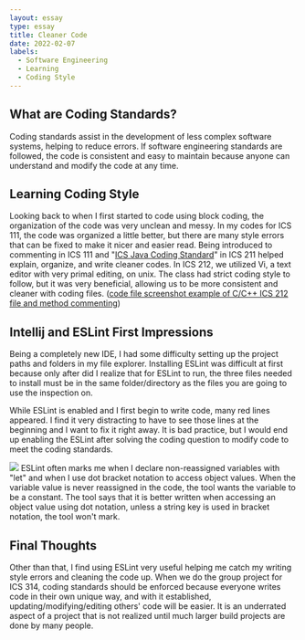 ```yaml
---
layout: essay
type: essay
title: Cleaner Code
date: 2022-02-07
labels:
  - Software Engineering
  - Learning
  - Coding Style
---
```

## What are Coding Standards?
Coding standards assist in the development of less complex software systems, helping to reduce errors. If software engineering standards are followed, the code is consistent and easy to maintain because anyone can understand and modify the code at any time.

## Learning Coding Style
Looking back to when I first started to code using block coding, the organization of the code was very unclean and messy. In my codes for ICS 111, the code was organized a little better, but there are many style errors that can be fixed to make it nicer and easier read. Being introduced to commenting in ICS 111 and "<a href="http://courses.ics.hawaii.edu/ics211s21/morea/010.introduction/reading-java-coding-standard.html">ICS Java Coding Standard</a>" in ICS 211 helped explain, organize, and write cleaner codes. In ICS 212, we utilized Vi, a text editor with very primal editing, on unix. The class had strict coding style to follow, but it was very beneficial, allowing us to be more consistent and cleaner with coding files. (<a href="https://github.com/Louie808/Louie808.github.io/blob/master/images/ICS212_hw8_code_style.png">code file screenshot example of C/C++ ICS 212 file and method commenting</a>)

## Intellij and ESLint First Impressions
Being a completely new IDE, I had some difficulty setting up the project paths and folders in my file explorer. Installing ESLint was difficult at first because only after did I realize that for ESLint to run, the three files needed to install must be in the same folder/directory as the files you are going to use the inspection on.

While ESLint is enabled and I first begin to write code, many red lines appeared. I find it very distracting to have to see those lines at the beginning and I want to fix it right away. It is bad practice, but I would end up enabling the ESLint after solving the coding question to modify code to meet the coding standards.

<img class="ui large floated right image" src="https://louie808.github.io/images/TemplateRandoms/coding_const_dot.png">
ESLint often marks me when I declare non-reassigned variables with "let" and when I use dot bracket notation to access object values. When the variable value is never reassigned in the code, the tool wants the variable to be a constant. The tool says that it is better written when accessing an object value using dot notation, unless a string key is used in bracket notation, the tool won't mark.

## Final Thoughts
Other than that, I find using ESLint very useful helping me catch my writing style errors and cleaning the code up. When we do the group project for ICS 314, coding standards should be enforced because everyone writes code in their own unique way, and with it established, updating/modifying/editing others' code will be easier. It is an underrated aspect of a project that is not realized until much larger build projects are done by many people.

<br><br>
